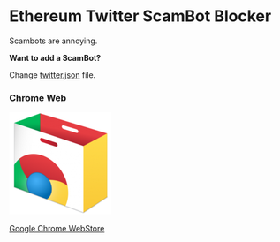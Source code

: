 # Ethereum Twitter ScamBot Blocker

Scambots are annoying.

**Want to add a ScamBot?**
 
 Change [twitter.json](twitter.json) file.

### Chrome Web 

![Google Chrome WebStore](Chromewebstore.png?raw=true)

[Google Chrome WebStore](https://chrome.google.com/webstore/detail/clclnlfjnmbbljbodkkjhphdmjgjmbio)



